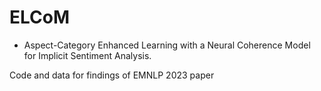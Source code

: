 # ELCoM
* Aspect-Category Enhanced Learning with a Neural Coherence Model for Implicit Sentiment Analysis.

Code and data for findings of EMNLP 2023 paper
